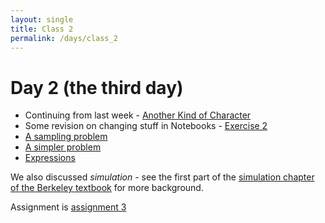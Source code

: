 ```yaml
---
layout: single
title: Class 2
permalink: /days/class_2
---
```


# Day 2 (the third day)

* Continuing from last week - [Another Kind of
  Character](../chapters/01/Another_Kind_Of_Character)
* Some revision on changing stuff in Notebooks - [Exercise 2](../exercise_2)
* [A sampling problem](../chapters/02/sampling_problem)
* [A simpler problem](../chapters/02/three_girls)
* [Expressions](../chapters/02/Expressions)

We also discussed *simulation* - see the first part of the [simulation chapter of the Berkeley textbook](https://www.inferentialthinking.com/chapters/09/3/Simulation) for more background.

Assignment is [assignment 3](../assignments/assignment_3)
